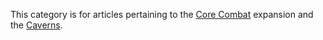 This category is for articles pertaining to the [Core
Combat](Core_Combat.md) expansion and the
[Caverns](Cavern.md).
